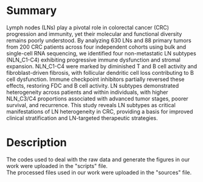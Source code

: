 # Summary
Lymph nodes (LNs) play a pivotal role in colorectal cancer (CRC) progression and immunity, yet their molecular and functional diversity remains poorly understood. By analyzing 630 LNs and 88 primary tumors from 200 CRC patients across four independent cohorts using bulk and single-cell RNA sequencing, we identified four non-metastatic LN subtypes (NLN_C1-C4) exhibiting progressive immune dysfunction and stromal expansion. NLN_C1-C4 were marked by diminished T and B cell activity and fibroblast-driven fibrosis, with follicular dendritic cell loss contributing to B cell dysfunction. Immune checkpoint inhibitors partially reversed these effects, restoring FDC and B cell activity. LN subtypes demonstrated heterogeneity across patients and within individuals, with higher NLN_C3/C4 proportions associated with advanced tumor stages, poorer survival, and recurrence. This study reveals LN subtypes as critical manifestations of LN heterogeneity in CRC, providing a basis for improved clinical stratification and LN-targeted therapeutic strategies.
# Description
The codes used to deal with the raw data and generate the figures in our work were uploaded in the "scripts" file. <br>
The processed files used in our work were uploaded in the "sources" file. 
